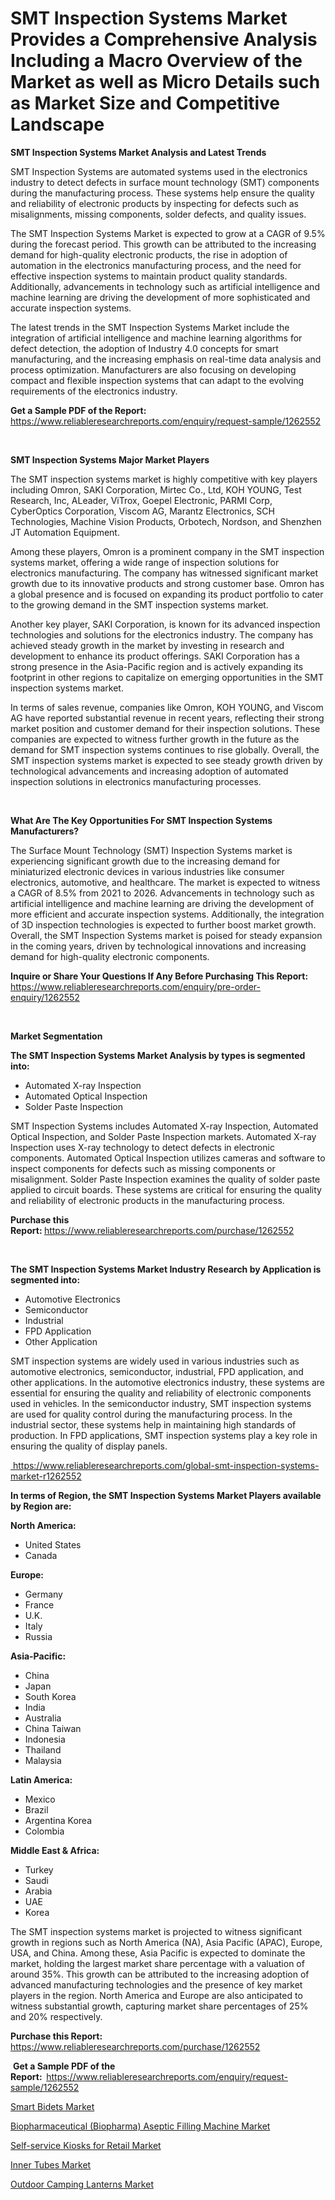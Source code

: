 <p><h1>SMT Inspection Systems Market Provides a Comprehensive Analysis Including a Macro Overview of the Market as well as Micro Details such as Market Size and Competitive Landscape</h1></p><p><strong>SMT Inspection Systems Market Analysis and Latest Trends</strong></p>
<p><p>SMT Inspection Systems are automated systems used in the electronics industry to detect defects in surface mount technology (SMT) components during the manufacturing process. These systems help ensure the quality and reliability of electronic products by inspecting for defects such as misalignments, missing components, solder defects, and quality issues.</p><p>The SMT Inspection Systems Market is expected to grow at a CAGR of 9.5% during the forecast period. This growth can be attributed to the increasing demand for high-quality electronic products, the rise in adoption of automation in the electronics manufacturing process, and the need for effective inspection systems to maintain product quality standards. Additionally, advancements in technology such as artificial intelligence and machine learning are driving the development of more sophisticated and accurate inspection systems.</p><p>The latest trends in the SMT Inspection Systems Market include the integration of artificial intelligence and machine learning algorithms for defect detection, the adoption of Industry 4.0 concepts for smart manufacturing, and the increasing emphasis on real-time data analysis and process optimization. Manufacturers are also focusing on developing compact and flexible inspection systems that can adapt to the evolving requirements of the electronics industry.</p></p>
<p><strong>Get a Sample PDF of the Report:&nbsp;</strong> <a href="https://www.reliableresearchreports.com/enquiry/request-sample/1262552">https://www.reliableresearchreports.com/enquiry/request-sample/1262552</a></p>
<p>&nbsp;</p>
<p><strong>SMT Inspection Systems Major Market Players</strong></p>
<p><p>The SMT inspection systems market is highly competitive with key players including Omron, SAKI Corporation, Mirtec Co., Ltd, KOH YOUNG, Test Research, Inc, ALeader, ViTrox, Goepel Electronic, PARMI Corp, CyberOptics Corporation, Viscom AG, Marantz Electronics, SCH Technologies, Machine Vision Products, Orbotech, Nordson, and Shenzhen JT Automation Equipment.</p><p>Among these players, Omron is a prominent company in the SMT inspection systems market, offering a wide range of inspection solutions for electronics manufacturing. The company has witnessed significant market growth due to its innovative products and strong customer base. Omron has a global presence and is focused on expanding its product portfolio to cater to the growing demand in the SMT inspection systems market.</p><p>Another key player, SAKI Corporation, is known for its advanced inspection technologies and solutions for the electronics industry. The company has achieved steady growth in the market by investing in research and development to enhance its product offerings. SAKI Corporation has a strong presence in the Asia-Pacific region and is actively expanding its footprint in other regions to capitalize on emerging opportunities in the SMT inspection systems market.</p><p>In terms of sales revenue, companies like Omron, KOH YOUNG, and Viscom AG have reported substantial revenue in recent years, reflecting their strong market position and customer demand for their inspection solutions. These companies are expected to witness further growth in the future as the demand for SMT inspection systems continues to rise globally. Overall, the SMT inspection systems market is expected to see steady growth driven by technological advancements and increasing adoption of automated inspection solutions in electronics manufacturing processes.</p></p>
<p>&nbsp;</p>
<p><strong>What Are The Key Opportunities For SMT Inspection Systems Manufacturers?</strong></p>
<p><p>The Surface Mount Technology (SMT) Inspection Systems market is experiencing significant growth due to the increasing demand for miniaturized electronic devices in various industries like consumer electronics, automotive, and healthcare. The market is expected to witness a CAGR of 8.5% from 2021 to 2026. Advancements in technology such as artificial intelligence and machine learning are driving the development of more efficient and accurate inspection systems. Additionally, the integration of 3D inspection technologies is expected to further boost market growth. Overall, the SMT Inspection Systems market is poised for steady expansion in the coming years, driven by technological innovations and increasing demand for high-quality electronic components.</p></p>
<p><strong>Inquire or Share Your Questions If Any Before Purchasing This Report:</strong> <a href="https://www.reliableresearchreports.com/enquiry/pre-order-enquiry/1262552">https://www.reliableresearchreports.com/enquiry/pre-order-enquiry/1262552</a></p>
<p>&nbsp;</p>
<p><strong>Market Segmentation</strong></p>
<p><strong>The SMT Inspection Systems Market Analysis by types is segmented into:</strong></p>
<p><ul><li>Automated X-ray Inspection</li><li>Automated Optical Inspection</li><li>Solder Paste Inspection</li></ul></p>
<p><p>SMT Inspection Systems includes Automated X-ray Inspection, Automated Optical Inspection, and Solder Paste Inspection markets. Automated X-ray Inspection uses X-ray technology to detect defects in electronic components. Automated Optical Inspection utilizes cameras and software to inspect components for defects such as missing components or misalignment. Solder Paste Inspection examines the quality of solder paste applied to circuit boards. These systems are critical for ensuring the quality and reliability of electronic products in the manufacturing process.</p></p>
<p><strong>Purchase this Report:&nbsp;</strong><a href="https://www.reliableresearchreports.com/purchase/1262552">https://www.reliableresearchreports.com/purchase/1262552</a></p>
<p>&nbsp;</p>
<p><strong>The SMT Inspection Systems Market Industry Research by Application is segmented into:</strong></p>
<p><ul><li>Automotive Electronics</li><li>Semiconductor</li><li>Industrial</li><li>FPD Application</li><li>Other Application</li></ul></p>
<p><p>SMT inspection systems are widely used in various industries such as automotive electronics, semiconductor, industrial, FPD application, and other applications. In the automotive electronics industry, these systems are essential for ensuring the quality and reliability of electronic components used in vehicles. In the semiconductor industry, SMT inspection systems are used for quality control during the manufacturing process. In the industrial sector, these systems help in maintaining high standards of production. In FPD applications, SMT inspection systems play a key role in ensuring the quality of display panels.</p></p>
<p><a href="https://www.reliableresearchreports.com/global-smt-inspection-systems-market-r1262552">&nbsp;https://www.reliableresearchreports.com/global-smt-inspection-systems-market-r1262552</a></p>
<p><strong>In terms of Region, the SMT Inspection Systems Market Players available by Region are:</strong></p>
<p>
    <p> <strong> North America: </strong>
        <ul>
            <li>United States</li>
            <li>Canada</li>
        </ul>
        </p> 
    <p> <strong> Europe: </strong>
        <ul>
            <li>Germany</li>
            <li>France</li>
            <li>U.K.</li>
            <li>Italy</li>
            <li>Russia</li>
        </ul>
        </p> 
    <p> <strong> Asia-Pacific: </strong>
        <ul>
            <li>China</li>
            <li>Japan</li>
            <li>South Korea</li>
            <li>India</li>
            <li>Australia</li>
            <li>China Taiwan</li>
            <li>Indonesia</li>
            <li>Thailand</li>
            <li>Malaysia</li>
        </ul>
        </p> 
    <p> <strong> Latin America: </strong>
        <ul>
            <li>Mexico</li>
            <li>Brazil</li>
            <li>Argentina Korea</li>
            <li>Colombia</li>
        </ul>
        </p> 
    <p> <strong> Middle East & Africa: </strong>
        <ul>
            <li>Turkey</li>
            <li>Saudi</li>
            <li>Arabia</li>
            <li>UAE</li>
            <li>Korea</li>
        </ul>
    </p>
    </p>
<p><p>The SMT inspection systems market is projected to witness significant growth in regions such as North America (NA), Asia Pacific (APAC), Europe, USA, and China. Among these, Asia Pacific is expected to dominate the market, holding the largest market share percentage with a valuation of around 35%. This growth can be attributed to the increasing adoption of advanced manufacturing technologies and the presence of key market players in the region. North America and Europe are also anticipated to witness substantial growth, capturing market share percentages of 25% and 20% respectively.</p></p>
<p><strong>Purchase this Report: </strong><a href="https://www.reliableresearchreports.com/purchase/1262552">https://www.reliableresearchreports.com/purchase/1262552</a></p>
<p>&nbsp;<strong>Get a Sample PDF of the Report:&nbsp;&nbsp;</strong><a href="https://www.reliableresearchreports.com/enquiry/request-sample/1262552">https://www.reliableresearchreports.com/enquiry/request-sample/1262552</a></p>
<p><strong></strong></p>
<p><p><a href="https://medium.com/@lucas.russell0876/smart-bidets-market-outlook-complete-industry-analysis-2024-to-2031-d50b407fe0f6">Smart Bidets Market</a></p><p><a href="https://github.com/abigailsutherland7889/Market-Research-Report-List-1/blob/main/biopharmaceutical-biopharma-aseptic-filling-machine-market.md">Biopharmaceutical (Biopharma) Aseptic Filling Machine Market</a></p><p><a href="https://github.com/michealerrygz/Market-Research-Report-List-1/blob/main/self-service-kiosks-for-retail-market.md">Self-service Kiosks for Retail Market</a></p><p><a href="https://medium.com/@tankuser238_5568/inner-tubes-market-size-growth-and-industry-analysis-by-market-segmentation-and-regional-insights-32f60aae6689">Inner Tubes Market</a></p><p><a href="https://medium.com/@richard_ellings/outdoor-camping-lanterns-market-size-share-trends-analysis-report-by-end-use-backyard-6673df9557fb">Outdoor Camping Lanterns Market</a></p></p>